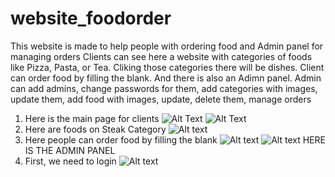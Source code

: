 # website_foodorder
This website is made to help people with ordering food and Admin panel for managing orders
Clients can see here a website with categories of foods like Pizza, Pasta, or Tea. Cliking those categories there will be dishes. Client can order food by filling the blank. 
And there is also an Adimn panel. Admin can add admins, change passwords for them, add categories with images, update them, add food with images, update, delete them, manage orders 

1. Here is the main page for clients ![Alt Text](https://imgur.com/p0yhIZW.jpg)
![Alt Text](https://imgur.com/k7MYC3e.jpg)
2. Here are foods on Steak Category ![Alt text](https://imgur.com/qrFRYnL.jpg)
3. Here people can order food by filling the blank ![Alt text](https://imgur.com/K4GjSZw.jpg)
 ![Alt text](https://imgur.com/zdMHvPE.jpg)
 HERE IS THE ADMIN PANEL
 1. First, we need to login ![Alt text](https://imgur.com/saHHPOv.jpg)
